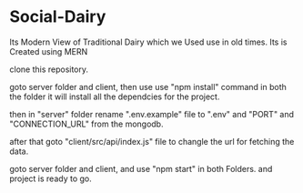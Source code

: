 # Social-Dairy
Its Modern View of Traditional Dairy which we Used use in old times. Its is Created using MERN

clone this repository.

goto server folder and client, 
then use use "npm install" command in both the folder it will install all the dependcies for the project.

then in "server" folder rename ".env.example" file to ".env" and "PORT" and "CONNECTION_URL" from the mongodb.

after that goto "client/src/api/index.js" file to changle the url for fetching the data.

goto server folder and client, 
and use "npm start" in both Folders.
and project is ready to go.
